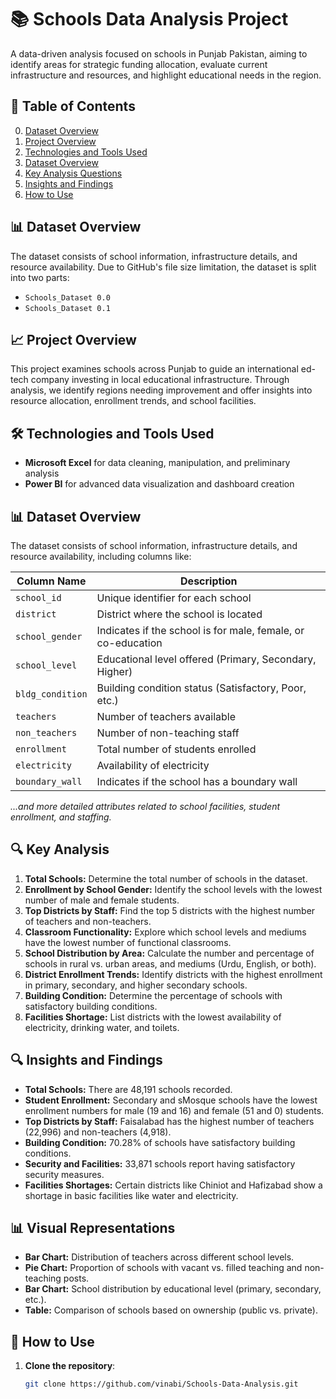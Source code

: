 # 📚 Schools Data Analysis Project

A data-driven analysis focused on schools in Punjab Pakistan, aiming to identify areas for strategic funding allocation, evaluate current infrastructure and resources, and highlight educational needs in the region.

## 📑 Table of Contents

0. [Dataset Overview](#dataset-overview)
1. [Project Overview](#project-overview)
2. [Technologies and Tools Used](#technologies-and-tools-used)
3. [Dataset Overview](#dataset-overview)
4. [Key Analysis Questions](#key-analysis-questions)
5. [Insights and Findings](#insights-and-findings)
6. [How to Use](#how-to-use)

## 📊 Dataset Overview

The dataset consists of school information, infrastructure details, and resource availability. Due to GitHub's file size limitation, the dataset is split into two parts:

- `Schools_Dataset 0.0`
- `Schools_Dataset 0.1`

## 📈 Project Overview

This project examines schools across Punjab to guide an international ed-tech company investing in local educational infrastructure. Through analysis, we identify regions needing improvement and offer insights into resource allocation, enrollment trends, and school facilities.

## 🛠️ Technologies and Tools Used

- **Microsoft Excel** for data cleaning, manipulation, and preliminary analysis
- **Power BI** for advanced data visualization and dashboard creation

## 📊 Dataset Overview

The dataset consists of school information, infrastructure details, and resource availability, including columns like:

| Column Name               | Description                                                            |
|---------------------------|------------------------------------------------------------------------|
| `school_id`               | Unique identifier for each school                                     |
| `district`                | District where the school is located                                  |
| `school_gender`           | Indicates if the school is for male, female, or co-education          |
| `school_level`            | Educational level offered (Primary, Secondary, Higher)                |
| `bldg_condition`          | Building condition status (Satisfactory, Poor, etc.)                  |
| `teachers`                | Number of teachers available                                          |
| `non_teachers`            | Number of non-teaching staff                                          |
| `enrollment`              | Total number of students enrolled                                     |
| `electricity`             | Availability of electricity                                           |
| `boundary_wall`           | Indicates if the school has a boundary wall                           |

*...and more detailed attributes related to school facilities, student enrollment, and staffing.*

## 🔍 Key Analysis 

1. **Total Schools:** Determine the total number of schools in the dataset.
2. **Enrollment by School Gender:** Identify the school levels with the lowest number of male and female students.
3. **Top Districts by Staff:** Find the top 5 districts with the highest number of teachers and non-teachers.
4. **Classroom Functionality:** Explore which school levels and mediums have the lowest number of functional classrooms.
5. **School Distribution by Area:** Calculate the number and percentage of schools in rural vs. urban areas, and mediums (Urdu, English, or both).
6. **District Enrollment Trends:** Identify districts with the highest enrollment in primary, secondary, and higher secondary schools.
7. **Building Condition:** Determine the percentage of schools with satisfactory building conditions.
8. **Facilities Shortage:** List districts with the lowest availability of electricity, drinking water, and toilets.

## 🔍 Insights and Findings

- **Total Schools:** There are 48,191 schools recorded.
- **Student Enrollment:** Secondary and sMosque schools have the lowest enrollment numbers for male (19 and 16) and female (51 and 0) students.
- **Top Districts by Staff:** Faisalabad has the highest number of teachers (22,996) and non-teachers (4,918).
- **Building Condition:** 70.28% of schools have satisfactory building conditions.
- **Security and Facilities:** 33,871 schools report having satisfactory security measures.
- **Facilities Shortages:** Certain districts like Chiniot and Hafizabad show a shortage in basic facilities like water and electricity.

## 📊 Visual Representations

- **Bar Chart:** Distribution of teachers across different school levels.
- **Pie Chart:** Proportion of schools with vacant vs. filled teaching and non-teaching posts.
- **Bar Chart:** School distribution by educational level (primary, secondary, etc.).
- **Table:** Comparison of schools based on ownership (public vs. private).
  
## 📂 How to Use

1. **Clone the repository**:
   ```bash
   git clone https://github.com/vinabi/Schools-Data-Analysis.git
